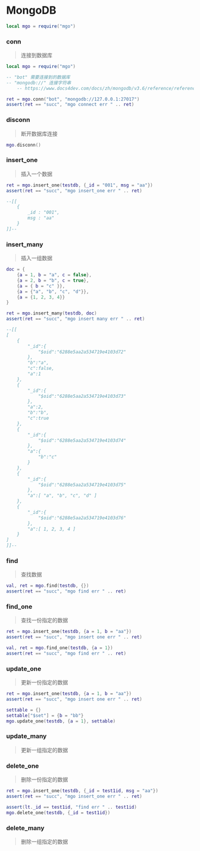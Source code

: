 # MongoDB

```lua
local mgo = require("mgo")
```

### conn
> 连接到数据库
```lua
local mgo = require("mgo")

-- "bot" 需要连接到的数据库
-- "mongodb://" 连接字符串
    -- https://www.docs4dev.com/docs/zh/mongodb/v3.6/reference/reference-connection-string.html#connections-connection-examples

ret = mgo.conn("bot", "mongodb://127.0.0.1:27017")
assert(ret == "succ", "mgo connect err " .. ret)
```

### disconn
> 断开数据库连接

```lua
mgo.disconn()
```

### insert_one
> 插入一个数据

```lua
ret = mgo.insert_one(testdb, {_id = "001", msg = "aa"})
assert(ret == "succ", "mgo insert_one err " .. ret)

--[[
    {
        _id : "001",
        msg : "aa"
    }
]]--
```

### insert_many
> 插入一组数据

```lua
doc = {
    {a = 1, b = "a", c = false},
    {a = 2, b = "b", c = true},
    {a = { b = "c" }},
    {a = {"a", "b", "c", "d"}},
    {a = {1, 2, 3, 4}}
}

ret = mgo.insert_many(testdb, doc)
assert(ret == "succ", "mgo insert many err " .. ret)

--[[
[
    {
        "_id":{
            "$oid":"6288e5aa2a534719e4103d72"
        },
        "b":"a",
        "c":false,
        "a":1
    },
    {
        "_id":{
            "$oid":"6288e5aa2a534719e4103d73"
        },
        "a":2,
        "b":"b",
        "c":true
    },
    {
        "_id":{
            "$oid":"6288e5aa2a534719e4103d74"
        },
        "a":{
            "b":"c"
        }
    },
    {
        "_id":{
            "$oid":"6288e5aa2a534719e4103d75"
        },
        "a":[ "a", "b", "c", "d" ]
    },
    {
        "_id":{
            "$oid":"6288e5aa2a534719e4103d76"
        },
        "a":[ 1, 2, 3, 4 ]
    }
]
]]--
```

### find
> 查找数据

```lua
val, ret = mgo.find(testdb, {})
assert(ret == "succ", "mgo find err " .. ret)
```

### find_one
> 查找一份指定的数据

```lua
ret = mgo.insert_one(testdb, {a = 1, b = "aa"})
assert(ret == "succ", "mgo insert one err " .. ret)

val, ret = mgo.find_one(testdb, {a = 1})
assert(ret == "succ", "mgo find err " .. ret)
```

### update_one
> 更新一份指定的数据

```lua
ret = mgo.insert_one(testdb, {a = 1, b = "aa"})
assert(ret == "succ", "mgo insert one err " .. ret)

settable = {}
settable["$set"] = {b = "bb"}
mgo.update_one(testdb, {a = 1}, settable)
```

### update_many
> 更新一组指定的数据

### delete_one
> 删除一份指定的数据

```lua
ret = mgo.insert_one(testdb, {_id = test1id, msg = "aa"})
assert(ret == "succ", "mgo insert_one err " .. ret)

assert(lt._id == test1id, "find err " .. test1id)
mgo.delete_one(testdb, {_id = test1id})
```

### delete_many
> 删除一组指定的数据
